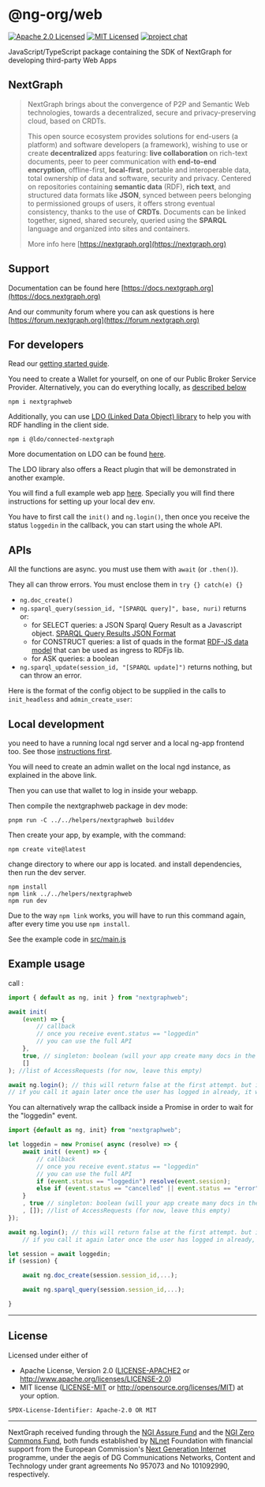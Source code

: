 # @ng-org/web

[![Apache 2.0 Licensed][license-image]][license-link]
[![MIT Licensed][license-image2]][license-link2]
[![project chat](https://img.shields.io/badge/zulip-join_chat-brightgreen.svg)](https://forum.nextgraph.org)

JavaScript/TypeScript package containing the SDK of NextGraph for developing third-party Web Apps

## NextGraph

> NextGraph brings about the convergence of P2P and Semantic Web technologies, towards a decentralized, secure and privacy-preserving cloud, based on CRDTs.
>
> This open source ecosystem provides solutions for end-users (a platform) and software developers (a framework), wishing to use or create **decentralized** apps featuring: **live collaboration** on rich-text documents, peer to peer communication with **end-to-end encryption**, offline-first, **local-first**, portable and interoperable data, total ownership of data and software, security and privacy. Centered on repositories containing **semantic data** (RDF), **rich text**, and structured data formats like **JSON**, synced between peers belonging to permissioned groups of users, it offers strong eventual consistency, thanks to the use of **CRDTs**. Documents can be linked together, signed, shared securely, queried using the **SPARQL** language and organized into sites and containers.
>
> More info here [https://nextgraph.org](https://nextgraph.org)

## Support

Documentation can be found here [https://docs.nextgraph.org](https://docs.nextgraph.org)

And our community forum where you can ask questions is here [https://forum.nextgraph.org](https://forum.nextgraph.org)

## For developers

Read our [getting started guide](https://docs.nextgraph.org/en/getting-started/).

You need to create a Wallet for yourself, on one of our Public Broker Service Provider. Alternatively, you can do everything locally, as [described below](#local-development)

```
npm i nextgraphweb
```

Additionally, you can use [LDO (Linked Data Object) library](https://ldo.js.org/latest/guides/nextgraph/) to help you with RDF handling in the client side.

```
npm i @ldo/connected-nextgraph
```

More documentation on LDO can be found [here](https://www.npmjs.com/package/@ldo/connected-nextgraph).

The LDO library also offers a React plugin that will be demonstrated in another example.

You will find a full example web app [here](https://git.nextgraph.org/NextGraph/nextgraph-rs/src/branch/master/ng-sdk-js/example-webapp-vite).
Specially you will find there instructions for setting up your local dev env.

You have to first call the `init()` and `ng.login()`, then once you receive the status `loggedin` in the callback, you can start using the whole API.

## APIs

All the functions are async. you must use them with `await` (or `.then()`).

They all can throw errors. You must enclose them in `try {} catch(e) {}`

- `ng.doc_create()`
- `ng.sparql_query(session_id, "[SPARQL query]", base, nuri)` returns or:
    - for SELECT queries: a JSON Sparql Query Result as a Javascript object. [SPARQL Query Results JSON Format](https://www.w3.org/TR/sparql11-results-json/)
    - for CONSTRUCT queries: a list of quads in the format [RDF-JS data model](http://rdf.js.org/data-model-spec/) that can be used as ingress to RDFjs lib.
    - for ASK queries: a boolean
- `ng.sparql_update(session_id, "[SPARQL update]")` returns nothing, but can throw an error.

Here is the format of the config object to be supplied in the calls to `init_headless` and `admin_create_user`:

## Local development

you need to have a running local ngd server and a local ng-app frontend too. See those [instructions first](https://git.nextgraph.org/NextGraph/nextgraph-rs/src/branch/master/DEV.md#first-run).

You will need to create an admin wallet on the local ngd instance, as explained in the above link.

Then you can use that wallet to log in inside your webapp.

Then compile the nextgraphweb package in dev mode:

```
pnpm run -C ../../helpers/nextgraphweb builddev
```

Then create your app, by example, with the command:

```
npm create vite@latest
```

change directory to where our app is located. and install dependencies, then run the dev server.

```
npm install
npm link ../../helpers/nextgraphweb
npm run dev
```

Due to the way `npm link` works, you will have to run this command again, after every time you use `npm install`.

See the example code in [src/main.js](./src/main.js)

## Example usage

call :

```javascript
import { default as ng, init } from "nextgraphweb";

await init(
    (event) => {
        // callback
        // once you receive event.status == "loggedin"
        // you can use the full API
    },
    true, // singleton: boolean (will your app create many docs in the system, or should it be launched as a unique instance)
    []
); //list of AccessRequests (for now, leave this empty)

await ng.login(); // this will return false at the first attempt. but it will open the wallet login page so the user can login.
// if you call it again later once the user has logged in already, it will return true, and nothing more will happen
```

You can alternatively wrap the callback inside a Promise in order to wait for the "loggedin" event.

```javascript
import {default as ng, init} from "nextgraphweb";

let loggedin = new Promise( async (resolve) => {
    await init( (event) => {
        // callback
        // once you receive event.status == "loggedin"
        // you can use the full API
        if (event.status == "loggedin") resolve(event.session);
        else if (event.status == "cancelled" || event.status == "error") resolve(false);
    }
    , true // singleton: boolean (will your app create many docs in the system, or should it be launched as a unique instance)
    , []); //list of AccessRequests (for now, leave this empty)
});

await ng.login(); // this will return false at the first attempt. but it will open the wallet login page so the user can login.
    // if you call it again later once the user has logged in already, it will return true, and nothing more will happen

let session = await loggedin;
if (session) {

    await ng.doc_create(session.session_id,...);

    await ng.sparql_query(session.session_id,...);

}
```

---

## License

Licensed under either of

- Apache License, Version 2.0 ([LICENSE-APACHE2](LICENSE-APACHE2) or http://www.apache.org/licenses/LICENSE-2.0)
- MIT license ([LICENSE-MIT](LICENSE-MIT) or http://opensource.org/licenses/MIT)
  at your option.

`SPDX-License-Identifier: Apache-2.0 OR MIT`

---

NextGraph received funding through the [NGI Assure Fund](https://nlnet.nl/assure) and the [NGI Zero Commons Fund](https://nlnet.nl/commonsfund/), both funds established by [NLnet](https://nlnet.nl/) Foundation with financial support from the European Commission's [Next Generation Internet](https://ngi.eu/) programme, under the aegis of DG Communications Networks, Content and Technology under grant agreements No 957073 and No 101092990, respectively.

[license-image]: https://img.shields.io/badge/license-Apache2.0-blue.svg
[license-link]: https://git.nextgraph.org/NextGraph/nextgraph-rs/raw/branch/master/LICENSE-APACHE2
[license-image2]: https://img.shields.io/badge/license-MIT-blue.svg
[license-link2]: https://git.nextgraph.org/NextGraph/nextgraph-rs/src/branch/master/LICENSE-MIT
